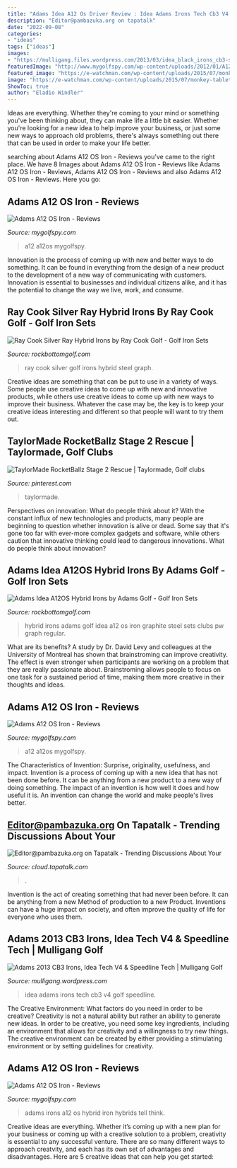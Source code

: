 ```yaml
---
title: "Adams Idea A12 Os Driver Review : Idea Adams Irons Tech Cb3 V4 Golf Speedline"
description: "Editor@pambazuka.org on tapatalk"
date: "2022-09-08"
categories:
- "ideas"
tags: ["ideas"]
images:
- "https://mulligang.files.wordpress.com/2013/03/idea_black_irons_cb3-set.jpg"
featuredImage: "http://www.mygolfspy.com/wp-content/uploads/2012/01/A12OS-13-9.jpg"
featured_image: "https://e-watchman.com/wp-content/uploads/2015/07/monkey-tablet.jpg"
image: "https://e-watchman.com/wp-content/uploads/2015/07/monkey-tablet.jpg"
ShowToc: true
author: "Eladio Windler"
---
```



Ideas are everything. Whether they're coming to your mind or something you've been thinking about, they can make life a little bit easier. Whether you're looking for a new idea to help improve your business, or just some new ways to approach old problems, there's always something out there that can be used in order to make your life better.

	

		
searching about Adams A12 OS Iron - Reviews you've came to the right place. We have 8 Images about Adams A12 OS Iron - Reviews like Adams A12 OS Iron - Reviews, Adams A12 OS Iron - Reviews and also Adams A12 OS Iron - Reviews. Here you go:
		
    
## Adams A12 OS Iron - Reviews

<img loading=lazy src="https://mygolfspy-wp-uploads.s3.amazonaws.com/uploads/2012/01/A12OS-13-14.jpg" onerror="this.onerror=null;this.src='https://tse3.mm.bing.net/th?id=OIP.I3qxivsmpaZAGekwApFgjwHaE6&amp;pid=15.1';" alt="Adams A12 OS Iron - Reviews">

_Source: mygolfspy.com_

>a12 a12os mygolfspy. 

	

Innovation is the process of coming up with new and better ways to do something. It can be found in everything from the design of a new product to the development of a new way of communicating with customers. Innovation is essential to businesses and individual citizens alike, and it has the potential to change the way we live, work, and consume.

    
## Ray Cook Silver Ray Hybrid Irons By Ray Cook Golf - Golf Iron Sets

<img loading=lazy src="http://ep.yimg.com/ay/yhst-17159114447480/ray-cook-golf-silver-ray-hybrid-irons-4-5-pw-graphite-steel-53.gif" onerror="this.onerror=null;this.src='https://tse1.mm.bing.net/th?id=OIP.XQxOcl5qIlCK7ESX5JVfugHaIb&amp;pid=15.1';" alt="Ray Cook Silver Ray Hybrid Irons by Ray Cook Golf - Golf Iron Sets">

_Source: rockbottomgolf.com_

>ray cook silver golf irons hybrid steel graph. 

	

Creative ideas are something that can be put to use in a variety of ways. Some people use creative ideas to come up with new and innovative products, while others use creative ideas to come up with new ways to improve their business. Whatever the case may be, the key is to keep your creative ideas interesting and different so that people will want to try them out.

    
## TaylorMade RocketBallz Stage 2 Rescue | Taylormade, Golf Clubs

<img loading=lazy src="https://i.pinimg.com/originals/22/d5/59/22d5594696b2a9d42346eeedaba8d7e9.jpg" onerror="this.onerror=null;this.src='https://tse3.mm.bing.net/th?id=OIP.LjvEVDBpnOJImvQ1Dg6vYAAAAA&amp;pid=15.1';" alt="TaylorMade RocketBallz Stage 2 Rescue | Taylormade, Golf clubs">

_Source: pinterest.com_

>taylormade. 

	

Perspectives on innovation: What do people think about it?
With the constant influx of new technologies and products, many people are beginning to question whether innovation is alive or dead. Some say that it's gone too far with ever-more complex gadgets and software, while others caution that innovative thinking could lead to dangerous innovations. What do people think about innovation?

    
## Adams Idea A12OS Hybrid Irons By Adams Golf - Golf Iron Sets

<img loading=lazy src="http://ep.yimg.com/ay/yhst-17159114447480/adams-golf-idea-a12os-4-pw-gw-hybrid-irons-graphite-steel-65.gif" onerror="this.onerror=null;this.src='https://tse3.mm.bing.net/th?id=OIP.oI1JlzQyqdTLJRAltM4G1AHaJK&amp;pid=15.1';" alt="Adams Idea A12OS Hybrid Irons by Adams Golf - Golf Iron Sets">

_Source: rockbottomgolf.com_

>hybrid irons adams golf idea a12 os iron graphite steel sets clubs pw graph regular. 

	

What are its benefits?
A study by Dr. David Levy and colleagues at the University of Montreal has shown that brainstroming can improve creativity. The effect is even stronger when participants are working on a problem that they are really passionate about. Brainstroming allows people to focus on one task for a sustained period of time, making them more creative in their thoughts and ideas.

    
## Adams A12 OS Iron - Reviews

<img loading=lazy src="https://mygolfspy-wp-uploads.s3.amazonaws.com/uploads/2012/01/A12OS-13-14-300x199.jpg" onerror="this.onerror=null;this.src='https://tse3.mm.bing.net/th?id=OIP.RR0K9d3WulXiPjQG3-_u8gAAAA&amp;pid=15.1';" alt="Adams A12 OS Iron - Reviews">

_Source: mygolfspy.com_

>a12 a12os mygolfspy. 

	

The Characteristics of Invention: Surprise, originality, usefulness, and impact.
Invention is a process of coming up with a new idea that has not been done before. It can be anything from a new product to a new way of doing something. The impact of an invention is how well it does and how useful it is. An invention can change the world and make people's lives better.

    
## Editor@pambazuka.org On Tapatalk - Trending Discussions About Your

<img loading=lazy src="https://e-watchman.com/wp-content/uploads/2015/07/monkey-tablet.jpg" onerror="this.onerror=null;this.src='https://tse3.mm.bing.net/th?id=OIP.kVE5RayoJlHROk3arIQXcwAAAA&amp;pid=15.1';" alt="Editor@pambazuka.org on Tapatalk - Trending Discussions About Your">

_Source: cloud.tapatalk.com_

>. 

	

Invention is the act of creating something that had never been before. It can be anything from a new Method of production to a new Product. Inventions can have a huge impact on society, and often improve the quality of life for everyone who uses them.

    
## Adams 2013 CB3 Irons, Idea Tech V4 &amp; Speedline Tech | Mulligang Golf

<img loading=lazy src="https://mulligang.files.wordpress.com/2013/03/idea_black_irons_cb3-set.jpg" onerror="this.onerror=null;this.src='https://tse3.mm.bing.net/th?id=OIP.NyxVs9aZYgAoWjOKZXnwgwEsDB&amp;pid=15.1';" alt="Adams 2013 CB3 Irons, Idea Tech V4 &amp; Speedline Tech | Mulligang Golf">

_Source: mulligang.wordpress.com_

>idea adams irons tech cb3 v4 golf speedline. 

	

The Creative Environment: What factors do you need in order to be creative?
Creativity is not a natural ability but rather an ability to generate new ideas. In order to be creative, you need some key ingredients, including an environment that allows for creativity and a willingness to try new things. The creative environment can be created by either providing a stimulating environment or by setting guidelines for creativity.

    
## Adams A12 OS Iron - Reviews

<img loading=lazy src="http://www.mygolfspy.com/wp-content/uploads/2012/01/A12OS-13-9.jpg" onerror="this.onerror=null;this.src='https://tse1.mm.bing.net/th?id=OIP.-bGTXqE6Ofr7in40yaVmlQHaE6&amp;pid=15.1';" alt="Adams A12 OS Iron - Reviews">

_Source: mygolfspy.com_

>adams irons a12 os hybrid iron hybrids tell think. 

	

Creative ideas are everything. Whether it’s coming up with a new plan for your business or coming up with a creative solution to a problem, creativity is essential to any successful venture. There are so many different ways to approach creatvity, and each has its own set of advantages and disadvantages. Here are 5 creative ideas that can help you get started: 

